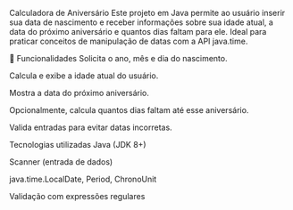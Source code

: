 Calculadora de Aniversário
Este projeto em Java permite ao usuário inserir sua data de nascimento e receber informações sobre sua idade atual, a data do próximo aniversário e quantos dias faltam para ele. Ideal para praticar conceitos de manipulação de datas com a API java.time.

🚀 Funcionalidades
Solicita o ano, mês e dia do nascimento.

Calcula e exibe a idade atual do usuário.

Mostra a data do próximo aniversário.

Opcionalmente, calcula quantos dias faltam até esse aniversário.

Valida entradas para evitar datas incorretas.

Tecnologias utilizadas
Java (JDK 8+)

Scanner (entrada de dados)

java.time.LocalDate, Period, ChronoUnit

Validação com expressões regulares

